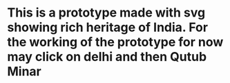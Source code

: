# This is a prototype made with svg showing rich heritage of India. For the working of the prototype for now may click on delhi and then Qutub Minar
